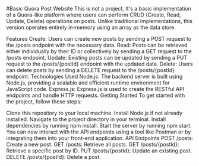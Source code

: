 #Basic Quora Post Website
This is not a project, It's a basic implementation of a Quora-like platform where users can perform CRUD (Create, Read, Update, Delete) operations on posts. Unlike traditional implementations, this version operates entirely in-memory using an array as the data store.

Features
Create: Users can create new posts by sending a POST request to the /posts endpoint with the necessary data.
Read: Posts can be retrieved either individually by their ID or collectively by sending a GET request to the /posts endpoint.
Update: Existing posts can be updated by sending a PUT request to the /posts/{postId} endpoint with the updated data.
Delete: Users can delete posts by sending a DELETE request to the /posts/{postId} endpoint.
Technologies Used
Node.js: The backend server is built using Node.js, providing a scalable and efficient runtime environment for JavaScript code.
Express.js: Express.js is used to create the RESTful API endpoints and handle HTTP requests.
Getting Started
To get started with the project, follow these steps:

Clone this repository to your local machine.
Install Node.js if not already installed.
Navigate to the project directory in your terminal.
Install dependencies by running npm install.
Start the server by running npm start.
You can now interact with the API endpoints using a tool like Postman or by integrating them into your front-end application.
API Endpoints
POST /posts: Create a new post.
GET /posts: Retrieve all posts.
GET /posts/{postId}: Retrieve a specific post by ID.
PUT /posts/{postId}: Update an existing post.
DELETE /posts/{postId}: Delete a post.
